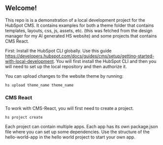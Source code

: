 ## Welcome!

This repo is is a demonstration of a local development project for the HubSpot CMS. It contains examples for both a theme folder that contains templates, layouts, css, js, assets, etc. (this was fetched from the design manager for my AI generated HS website) and some projects that contains CMS React.

First: Install the HubSpot CLI globally. Use this guide https://developers.hubspot.com/docs/guides/cms/setup/getting-started-with-local-development. You will first install the HubSpot CLI and then you will need to set up the local repository and then authorize it.

You can upload changes to the website theme by running:

```shell
hs upload theme_name theme_name
```

### CMS React

To work with CMS-React, you will first need to create a project.
```shell
hs project create
```
Each project can contain multiple apps. Each app has its own package.json file where you can set up some dependencies. Use the structure of the hello-world-app in the hello world project to start your own app.